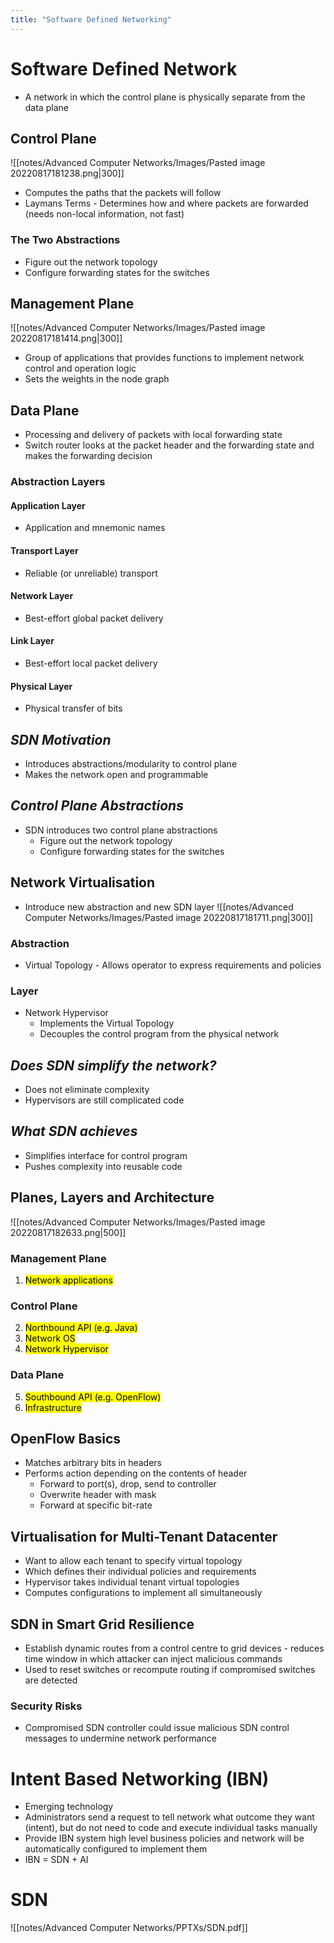 ```yaml
---
title: "Software Defined Networking"
---
```


# **Software Defined Network** 
- A network in which the control plane is physically separate from the data plane 
 ## **Control Plane**
 ![[notes/Advanced Computer Networks/Images/Pasted image 20220817181238.png|300]]
- Computes the paths that the packets will follow
- Laymans Terms - Determines how and where packets are forwarded (needs non-local information, not fast)
 
### The Two Abstractions
- Figure out the network topology
- Configure forwarding states for the switches
 
## **Management Plane**
![[notes/Advanced Computer Networks/Images/Pasted image 20220817181414.png|300]]
- Group of applications that provides functions to implement network control and operation logic 
- Sets the weights in the node graph

## **Data Plane**
- Processing and delivery of packets with local forwarding state
- Switch router looks at the packet header and the forwarding state and makes the forwarding decision
### Abstraction Layers   
#### Application Layer  
- Application and mnemonic names
#### Transport Layer  
- Reliable (or unreliable) transport
#### Network Layer  
- Best-effort global packet delivery
#### Link Layer  
- Best-effort local packet delivery
#### Physical Layer  
- Physical transfer of bits
 
##  _**SDN Motivation**_     
- Introduces abstractions/modularity to control plane
- Makes the network open and programmable 
 
##  _**Control Plane Abstractions**_  
- SDN introduces two control plane abstractions 
	- Figure out the network topology
	- Configure forwarding states for the switches

## **Network Virtualisation**
- Introduce new abstraction and new SDN layer
![[notes/Advanced Computer Networks/Images/Pasted image 20220817181711.png|300]]
### Abstraction
- Virtual Topology - Allows operator to express requirements and policies   
### Layer
- Network Hypervisor
	- Implements the Virtual Topology
	- Decouples the control program from the physical network

##  _**Does SDN simplify the network?**_     
- Does not eliminate complexity 
-  Hypervisors are still complicated code 

##  _**What SDN achieves**_     
- Simplifies interface for control program
- Pushes complexity into reusable code
 
## **Planes, Layers and Architecture** 
![[notes/Advanced Computer Networks/Images/Pasted image 20220817182633.png|500]]
### Management Plane
1. <mark class="pink">Network applications</mark>
### Control Plane 
2. <mark class="green">Northbound API (e.g. Java)</mark>
3. <mark class="green">Network OS</mark>
4. <mark class="green">Network Hypervisor</mark>
### Data Plane    
5. <mark class="blue">Southbound API (e.g. OpenFlow)</mark> 
6. <mark class="blue">Infrastructure</mark>

## **OpenFlow Basics**    
- Matches arbitrary bits in headers
- Performs action depending on the contents of header 
	- Forward to port(s), drop, send to controller
	- Overwrite header with mask
	- Forward at specific bit-rate

## **Virtualisation for Multi-Tenant Datacenter**    
- Want to allow each tenant to specify virtual topology 
- Which defines their individual policies and requirements 
- Hypervisor takes individual tenant virtual topologies 
- Computes configurations to implement all simultaneously  

## **SDN in Smart Grid Resilience**    
- Establish dynamic routes from a control centre to grid devices - reduces time window in which attacker can inject malicious commands
- Used to reset switches or recompute routing if compromised switches are detected
###  Security Risks
- Compromised SDN controller could issue malicious SDN control messages to undermine network performance

# **Intent Based Networking (IBN)**
- Emerging technology
- Administrators send a request to tell network what outcome they want (intent), but do not need to code and execute individual tasks manually
- Provide IBN system high level business policies and network will be automatically configured to implement them
- IBN = SDN + AI

# **SDN**
![[notes/Advanced Computer Networks/PPTXs/SDN.pdf]]